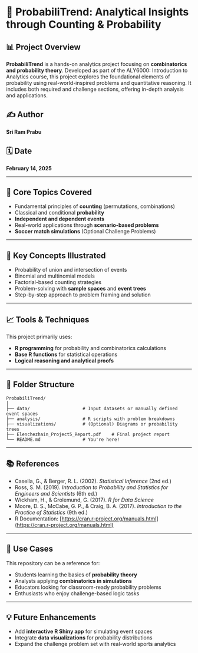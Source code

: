 
# 🎲 ProbabiliTrend: Analytical Insights through Counting & Probability

## 📊 Project Overview

**ProbabiliTrend** is a hands-on analytics project focusing on **combinatorics and probability theory**. Developed as part of the ALY6000: Introduction to Analytics course, this project explores the foundational elements of probability using real-world-inspired problems and quantitative reasoning. It includes both required and challenge sections, offering in-depth analysis and applications.

## ✍️ Author  
**Sri Ram Prabu**

## 🗓️ Date  
**February 14, 2025**

---

## 📌 Core Topics Covered

- Fundamental principles of **counting** (permutations, combinations)
- Classical and conditional **probability**
- **Independent and dependent events**
- Real-world applications through **scenario-based problems**
- **Soccer match simulations** (Optional Challenge Problems)

---

## 🔢 Key Concepts Illustrated

- Probability of union and intersection of events  
- Binomial and multinomial models  
- Factorial-based counting strategies  
- Problem-solving with **sample spaces** and **event trees**
- Step-by-step approach to problem framing and solution

---

## 📈 Tools & Techniques

This project primarily uses:

- **R programming** for probability and combinatorics calculations
- **Base R functions** for statistical operations
- **Logical reasoning and analytical proofs**

---

## 📁 Folder Structure

```
ProbabiliTrend/
│
├── data/                    # Input datasets or manually defined event spaces
├── analysis/                # R scripts with problem breakdowns
├── visualizations/          # (Optional) Diagrams or probability trees
├── Elenchezhain_Project5_Report.pdf    # Final project report
└── README.md                # You're here!
```

---

## 📚 References

- Casella, G., & Berger, R. L. (2002). *Statistical Inference* (2nd ed.)
- Ross, S. M. (2019). *Introduction to Probability and Statistics for Engineers and Scientists* (6th ed.)
- Wickham, H., & Grolemund, G. (2017). *R for Data Science*
- Moore, D. S., McCabe, G. P., & Craig, B. A. (2017). *Introduction to the Practice of Statistics* (9th ed.)
- R Documentation: [https://cran.r-project.org/manuals.html](https://cran.r-project.org/manuals.html)

---

## 📌 Use Cases

This repository can be a reference for:

- Students learning the basics of **probability theory**
- Analysts applying **combinatorics in simulations**
- Educators looking for classroom-ready probability problems
- Enthusiasts who enjoy challenge-based logic tasks

---

## 💡 Future Enhancements

- Add **interactive R Shiny app** for simulating event spaces
- Integrate **data visualizations** for probability distributions
- Expand the challenge problem set with real-world sports analytics
